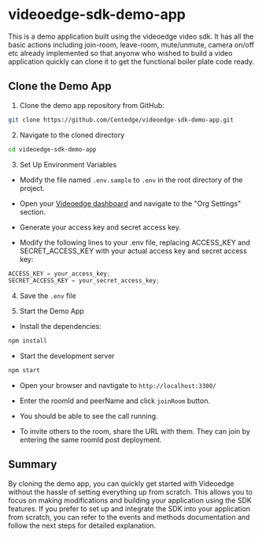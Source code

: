 # videoedge-sdk-demo-app
This is a demo application built using the videoedge video sdk. It has all the basic actions including join-room, leave-room, mute/unmute, camera on/off etc already implemented so that anyonw who wished to build a video application quickly can clone it to get the functional boiler plate code ready.


## Clone the Demo App

1. Clone the demo app repository from GitHub:

```bash
git clone https://github.com/Centedge/videoedge-sdk-demo-app.git
```

2. Navigate to the cloned directory

```bash
cd videoedge-sdk-demo-app
```

3. Set Up Environment Variables

- Modify the file named `.env.sample` to `.env` in the root directory of the project.

- Open your [Videoedge dashboard](https://test-app.videoedge.io/) and navigate to the "Org Settings" section.

- Generate your access key and secret access key.

- Modify the following lines to your .env file, replacing ACCESS_KEY and SECRET_ACCESS_KEY with your actual access key and secret access key:

```javascript
ACCESS_KEY = your_access_key;
SECRET_ACCESS_KEY = your_secret_access_key;
```

4. Save the `.env` file

5. Start the Demo App

- Install the dependencies:

```bash
npm install
```

- Start the development server

```bash
npm start
```

- Open your browser and navtigate to `http://localhost:3300/`

- Enter the roomId and peerName and click `joinRoom` button.

- You should be able to see the call running.

- To invite others to the room, share the URL with them. They can join by entering the same roomId post deployment.

## Summary

By cloning the demo app, you can quickly get started with Videoedge without the hassle of setting everything up from scratch. This allows you to focus on making modifications and building your application using the SDK features.
If you prefer to set up and integrate the SDK into your application from scratch, you can refer to the events and methods documentation and follow the next steps for detailed explanation.

